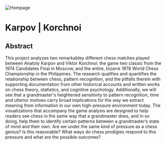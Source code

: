 ![Hompage](/preview.png)

# Karpov | Korchnoi

## Abstract
This project analyzes two remarkabley different chess matches played between Anatoly Karpov and Viktor Korchnoi: the game two classic from the 1974 Candidates Final in Moscow, and the entire, bizarre 1978 World Chess Championship in the Philippines. The research qualifies and quantifies the relationship between chess, pattern recognition, and the pitfalls therein with supporting documentation from other historical accounts and written works on chess theory, statistics, and cognitive psychology. Additionally, we will see that a grandmaster's heightened sensitivity to pattern recognition, time and ulterior motives carry broad implications for the way we extract meaning from information in our own high-pressure environment today. The visualizations that accompany the game analysis are designed to help readers see chess in the same way that a grandmaster does, and in so doing, help them to identify certain patterns between a grandmaster’s state of mind and their own. Are we under the same kind of pressure as a chess genius? Is this reasonable? What ways do chess prodigies respond to this pressure and what are the possible outcomes?

